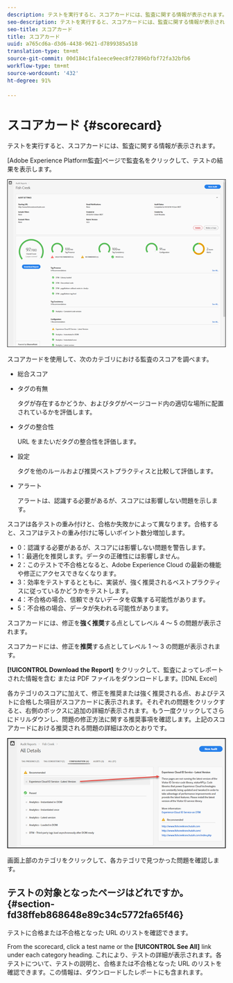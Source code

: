 ```yaml
---
description: テストを実行すると、スコアカードには、監査に関する情報が表示されます。
seo-description: テストを実行すると、スコアカードには、監査に関する情報が表示されます。
seo-title: スコアカード
title: スコアカード
uuid: a765cd6a-d3d6-4438-9621-d7899385a518
translation-type: tm+mt
source-git-commit: 00d184c1fa1eece9eec8f27896bfbf72fa32bfb6
workflow-type: tm+mt
source-wordcount: '432'
ht-degree: 91%

---
```



# スコアカード {#scorecard}

テストを実行すると、スコアカードには、監査に関する情報が表示されます。

[Adobe Experience Platform監査]ページで監査名をクリックして、テストの結果を表示します。

![](assets/report.png)

スコアカードを使用して、次のカテゴリにおける監査のスコアを調べます。

* 総合スコア
* タグの有無

   タグが存在するかどうか、およびタグがページコード内の適切な場所に配置されているかを評価します。
* タグの整合性

   URL をまたいだタグの整合性を評価します。
* 設定

   タグを他のルールおよび推奨ベストプラクティスと比較して評価します。
* アラート

   アラートは、認識する必要があるが、スコアには影響しない問題を示します。

スコアは各テストの重み付けと、合格か失敗かによって異なります。合格すると、スコアはテストの重み付けに等しいポイント数分増加します。

* 0：認識する必要があるが、スコアには影響しない問題を警告します。
* 1：最適化を推奨します。データの正確性には影響しません。
* 2：このテストで不合格となると、Adobe Experience Cloud の最新の機能や修正にアクセスできなくなります。
* 3：効率をテストするとともに、実装が、強く推奨されるベストプラクティスに従っているかどうかをテストします。
* 4：不合格の場合、信頼できないデータを収集する可能性があります。
* 5：不合格の場合、データが失われる可能性があります。

スコアカードには、修正を&#x200B;**強く推奨**&#x200B;する点としてレベル 4 ～ 5 の問題が表示されます。

スコアカードには、修正を&#x200B;**推奨**&#x200B;する点としてレベル 1 ～ 3 の問題が表示されます。

**[!UICONTROL Download the Report]** をクリックして、監査によってレポートされた情報を含む または PDF ファイルをダウンロードします。[!DNL Excel]

各カテゴリのスコアに加えて、修正を推奨または強く推奨される点、およびテストに合格した項目がスコアカードに表示されます。それぞれの問題をクリックすると、右側のボックスに追加の詳細が表示されます。もう一度クリックしてさらにドリルダウンし、問題の修正方法に関する推奨事項を確認します。上記のスコアカードにおける推奨される問題の詳細は次のとおりです。

![](assets/report-issue-details.png)

画面上部のカテゴリをクリックして、各カテゴリで見つかった問題を確認します。

## テストの対象となったページはどれですか。 {#section-fd38ffeb868648e89c34c5772fa65f46}

テストに合格または不合格となった URL のリストを確認できます。

From the scorecard, click a test name or the **[!UICONTROL See All]** link under each category heading. これにより、テストの詳細が表示されます。各テストについて、テストの説明と、合格または不合格となった URL のリストを確認できます。この情報は、ダウンロードしたレポートにも含まれます。
